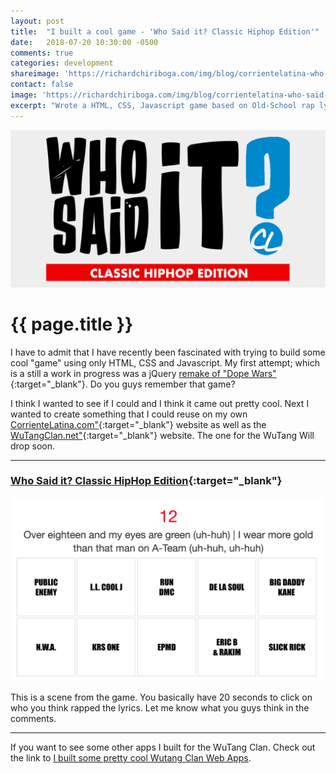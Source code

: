 ```yaml
---
layout: post
title:  "I built a cool game - 'Who Said it? Classic Hiphop Edition'"
date:   2018-07-20 10:30:00 -0500
comments: true
categories: development
shareimage: 'https://richardchiriboga.com/img/blog/corrientelatina-who-said-it-FT.png'
contact: false
image: 'https://richardchiriboga.com/img/blog/corrientelatina-who-said-it-FT.png'
excerpt: "Wrote a HTML, CSS, Javascript game based on Old-School rap lyrics called - Who Said It! "
---
```

<img src="/img/blog/corrientelatina-who-said-it-FT.png" class="img-fluid center-block featured-blog-img" />

# {{ page.title }}

I have to admit that I have recently been fascinated with trying to build some cool "game" using only HTML, CSS and Javascript. My first attempt; which is a still a work in progress was a jQuery [remake of "Dope Wars"](https://richardchiriboga.com/drugwars/){:target="_blank"}. Do you guys remember that game?

I think I wanted to see if I could and I think it came out pretty cool. Next I wanted to create something that I could reuse on my own [CorrienteLatina.com"](https://www.corrientelatina.com){:target="_blank"} website as well as the [WuTangClan.net"](http://www.WuTangClan.net){:target="_blank"} website. The one for the WuTang Will drop soon.


***

### [Who Said it? Classic HipHop Edition](https://www.corrientelatina.com/who-said-it/classic/){:target="_blank"}
<img src="/img/blog/in-game-scene.png" class="img-fluid center-block featured-blog-img" />

This is a scene from the game. You basically have 20 seconds to click on who you think rapped the lyrics. Let me know what you guys think in the comments. 
***


If you want to see some other apps I built for the WuTang Clan. Check out the link to [I built some pretty cool Wutang Clan Web Apps](/blog/2018/07/wutangclan-apps/).